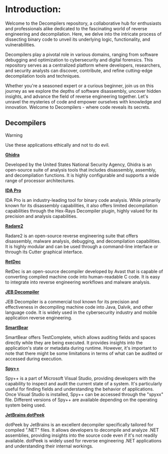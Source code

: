 # Introduction:

Welcome to the Decompilers repository, a collaborative hub for enthusiasts and professionals alike dedicated to the fascinating world of reverse engineering and decompilation. Here, we delve into the intricate process of dissecting binary code to unveil its underlying logic, functionality, and vulnerabilities.

Decompilers play a pivotal role in various domains, ranging from software debugging and optimization to cybersecurity and digital forensics. This repository serves as a centralized platform where developers, researchers, and security analysts can discover, contribute, and refine cutting-edge decompilation tools and techniques.

Whether you're a seasoned expert or a curious beginner, join us on this journey as we explore the depths of software disassembly, uncover hidden insights, and advance the field of reverse engineering together. Let's unravel the mysteries of code and empower ourselves with knowledge and innovation. Welcome to Decompilers - where code reveals its secrets.

## Decompilers
> [!WARNING]
> Use these applications ethically and not to do evil.
> 

[**Ghidra**](https://ghidra-sre.org/)

Developed by the United States National Security Agency, Ghidra is an open-source suite of analysis tools that includes disassembly, assembly, and decompilation functions. It is highly configurable and supports a wide range of processor architectures.

[**IDA Pro**](https://hex-rays.com/ida-pro/)

IDA Pro is an industry-leading tool for binary code analysis. While primarily known for its disassembly capabilities, it also offers limited decompilation capabilities through the Hex-Rays Decompiler plugin, highly valued for its precision and analysis capabilities.

[**Radare2**](https://github.com/radareorg/radare2)

Radare2 is an open-source reverse engineering suite that offers disassembly, malware analysis, debugging, and decompilation capabilities. It is highly modular and can be used through a command-line interface or through its Cutter graphical interface.

[**RetDec**](https://github.com/avast/retdec)

RetDec is an open-source decompiler developed by Avast that is capable of converting compiled machine code into human-readable C code. It is easy to integrate into reverse engineering workflows and malware analysis.

[**JEB Decompiler**](https://www.pnfsoftware.com/)

JEB Decompiler is a commercial tool known for its precision and effectiveness in decompiling machine code into Java, Dalvik, and other language code. It is widely used in the cybersecurity industry and mobile application reverse engineering.

[**SmartBear**](https://smartbear.com/)

SmartBear offers TestComplete, which allows auditing fields and spaces directly while they are being executed. It provides insights into the application's state or metadata during runtime. However, it's important to note that there might be some limitations in terms of what can be audited or accessed during execution.

[**Spy++**](https://visualstudio.microsoft.com/es/downloads/?cid=learn-navbar-download-cta)

Spy++ is a part of Microsoft Visual Studio, providing developers with the capability to inspect and audit the current state of a system. It's particularly useful for finding fields and understanding the behavior of applications. Once Visual Studio is installed, Spy++ can be accessed through the "spyxx" file. Different versions of Spy++ are available depending on the operating system being used.

[**JetBrains dotPeek**](https://www.jetbrains.com/es-es/decompiler/)

dotPeek by JetBrains is an excellent decompiler specifically tailored for compiled ".NET" files. It allows developers to decompile and analyze .NET assemblies, providing insights into the source code even if it's not readily available. dotPeek is widely used for reverse engineering .NET applications and understanding their internal workings.
